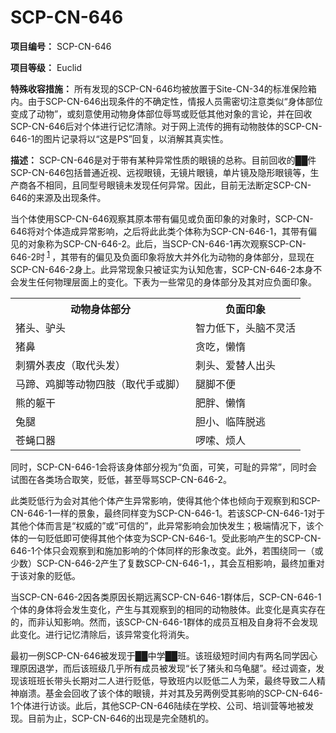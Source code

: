 # SCP-CN-646

**项目编号：** SCP-CN-646

**项目等级：** Euclid

**特殊收容措施：** 所有发现的SCP-CN-646均被放置于Site-CN-34的标准保险箱内。由于SCP-CN-646出现条件的不确定性，情报人员需密切注意类似“身体部位变成了动物”，或刻意使用动物身体部位辱骂或贬低其他对象的言论，并在回收SCP-CN-646后对个体进行记忆清除。对于网上流传的拥有动物肢体的SCP-CN-646-1的图片记录将以“这是PS”回复，以消解其真实性。

**描述：** SCP-CN-646是对于带有某种异常性质的眼镜的总称。目前回收的██件SCP-CN-646包括普通近视、远视眼镜，无镜片眼镜，单片镜及隐形眼镜等，生产商各不相同，且同型号眼镜未发现任何异常。因此，目前无法断定SCP-CN-646的来源及出现条件。

当个体使用SCP-CN-646观察其原本带有偏见或负面印象的对象时，SCP-CN-646将对个体造成异常影响，之后将此此类个体称为SCP-CN-646-1，其带有偏见的对象称为SCP-CN-646-2。此后，当SCP-CN-646-1再次观察SCP-CN-646-2时<sup class='footnoteref'>
 <a shape='rect' class='footnoteref' id='footnoteref-1' href='javascript:;' onclick='WIKIDOT.page.utils.scrollToReference(&apos;footnote-1&apos;)'>1</a>
</sup>，其带有的偏见及负面印象将放大并外化为动物的身体部分，显现在SCP-CN-646-2身上。此异常现象只被证实为认知危害，SCP-CN-646-2本身不会发生任何物理层面上的变化。下表为一些常见的身体部分及其对应负面印象。

<table class='wiki-content-table'>
 <tr>
  <th colspan='1' rowspan='1'>&#21160;&#29289;&#36523;&#20307;&#37096;&#20998;</th>
  <th colspan='1' rowspan='1'>&#36127;&#38754;&#21360;&#35937;</th>
 </tr>
 <tr>
  <td colspan='1' rowspan='1'>&#29482;&#22836;&#12289;&#39540;&#22836;</td>
  <td colspan='1' rowspan='1'>&#26234;&#21147;&#20302;&#19979;&#65292;&#22836;&#33041;&#19981;&#28789;&#27963;</td>
 </tr>
 <tr>
  <td colspan='1' rowspan='1'>&#29482;&#40763;</td>
  <td colspan='1' rowspan='1'>&#36138;&#21507;&#65292;&#25042;&#24816;</td>
 </tr>
 <tr>
  <td colspan='1' rowspan='1'>&#21050;&#29484;&#22806;&#34920;&#30382;&#65288;&#21462;&#20195;&#22836;&#21457;&#65289;</td>
  <td colspan='1' rowspan='1'>&#21050;&#22836;&#12289;&#29233;&#26367;&#20154;&#20986;&#22836;</td>
 </tr>
 <tr>
  <td colspan='1' rowspan='1'>&#39532;&#36420;&#12289;&#40481;&#33050;&#31561;&#21160;&#29289;&#22235;&#32930;&#65288;&#21462;&#20195;&#25163;&#25110;&#33050;&#65289;</td>
  <td colspan='1' rowspan='1'>&#33151;&#33050;&#19981;&#20415;</td>
 </tr>
 <tr>
  <td colspan='1' rowspan='1'>&#29066;&#30340;&#36527;&#24178;</td>
  <td colspan='1' rowspan='1'>&#32933;&#32982;&#12289;&#25042;&#24816;</td>
 </tr>
 <tr>
  <td colspan='1' rowspan='1'>&#20820;&#33151;</td>
  <td colspan='1' rowspan='1'>&#32966;&#23567;&#12289;&#20020;&#38453;&#33073;&#36867;</td>
 </tr>
 <tr>
  <td colspan='1' rowspan='1'>&#33485;&#34631;&#21475;&#22120;</td>
  <td colspan='1' rowspan='1'>&#21872;&#21990;&#12289;&#28902;&#20154;</td>
 </tr>
</table>
同时，SCP-CN-646-1会将该身体部分视为“负面，可笑，可耻的异常”，同时会试图在各类场合取笑，贬低，甚至辱骂SCP-CN-646-2。

此类贬低行为会对其他个体产生异常影响，使得其他个体也倾向于观察到和SCP-CN-646-1一样的景象，最终同样变为SCP-CN-646-1。若该SCP-CN-646-1对于其他个体而言是“权威的”或“可信的”，此异常影响会加快发生；极端情况下，该个体的一句贬低即可使得其他个体变为SCP-CN-646-1。受此影响产生的SCP-CN-646-1个体只会观察到和施加影响的个体同样的形象改变。此外，若围绕同一（或少数）SCP-CN-646-2产生了复数SCP-CN-646-1，，其会互相影响，最终加重对于该对象的贬低。

当SCP-CN-646-2因各类原因长期远离SCP-CN-646-1群体后，SCP-CN-646-1个体的身体将会发生变化，产生与其观察到的相同的动物肢体。此变化是真实存在的，而非认知影响。然而，该SCP-CN-646-1群体的成员互相及自身将不会发现此变化。进行记忆清除后，该异常变化将消失。

最初一例SCP-CN-646被发现于██中学██班。该班级短时间内有两名同学因心理原因退学，而后该班级几乎所有成员被发现“长了猪头和乌龟腿”。经过调查，发现该班班长带头长期对二人进行贬低，导致班内以贬低二人为荣，最终导致二人精神崩溃。基金会回收了该个体的眼镜，并对其及另两例受其影响的SCP-CN-646-1个体进行访谈。此后，其他SCP-CN-646陆续在学校、公司、培训营等地被发现。目前为止，SCP-CN-646的出现是完全随机的。




